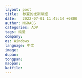 ```yaml
---
layout: post
title:  秽翼的尤斯蒂娅
date:   2022-07-01 11:45:14 +0800
author: MGRACG
categories: ADV
tags: 纯爱
company: 
os: Windows
language: 中文
image: 
dupan: 
tongpan: 
maopan: 
katfile: 
---
```



